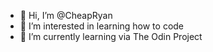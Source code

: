 - 👋 Hi, I’m @CheapRyan
- 👀 I’m interested in learning how to code
- 🌱 I’m currently learning via The Odin Project
